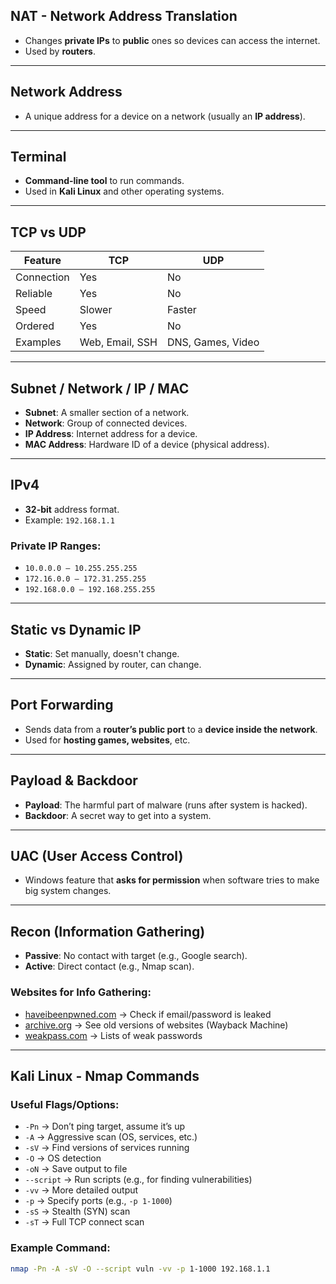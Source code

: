 
## NAT - Network Address Translation
- Changes **private IPs** to **public** ones so devices can access the internet.
- Used by **routers**.

---

## Network Address
- A unique address for a device on a network (usually an **IP address**).

---

## Terminal
- **Command-line tool** to run commands.
- Used in **Kali Linux** and other operating systems.

---

## TCP vs UDP

| Feature     | TCP          | UDP               |
|------------|--------------|-------------------|
| Connection | Yes          | No                |
| Reliable   | Yes          | No                |
| Speed      | Slower       | Faster            |
| Ordered    | Yes          | No                |
| Examples   | Web, Email, SSH | DNS, Games, Video |

---

## Subnet / Network / IP / MAC

- **Subnet**: A smaller section of a network.
- **Network**: Group of connected devices.
- **IP Address**: Internet address for a device.
- **MAC Address**: Hardware ID of a device (physical address).

---

## IPv4
- **32-bit** address format.  
- Example: `192.168.1.1`

### Private IP Ranges:
- `10.0.0.0 – 10.255.255.255`
- `172.16.0.0 – 172.31.255.255`
- `192.168.0.0 – 192.168.255.255`

---

## Static vs Dynamic IP

- **Static**: Set manually, doesn't change.
- **Dynamic**: Assigned by router, can change.

---

## Port Forwarding
- Sends data from a **router’s public port** to a **device inside the network**.
- Used for **hosting games, websites**, etc.

---

## Payload & Backdoor

- **Payload**: The harmful part of malware (runs after system is hacked).
- **Backdoor**: A secret way to get into a system.

---

## UAC (User Access Control)
- Windows feature that **asks for permission** when software tries to make big system changes.

---

## Recon (Information Gathering)

- **Passive**: No contact with target (e.g., Google search).
- **Active**: Direct contact (e.g., Nmap scan).

### Websites for Info Gathering:
- [haveibeenpwned.com](https://haveibeenpwned.com) → Check if email/password is leaked  
- [archive.org](https://archive.org) → See old versions of websites (Wayback Machine)  
- [weakpass.com](https://weakpass.com) → Lists of weak passwords  

---

## Kali Linux - Nmap Commands

### Useful Flags/Options:
- `-Pn` → Don’t ping target, assume it’s up  
- `-A` → Aggressive scan (OS, services, etc.)  
- `-sV` → Find versions of services running  
- `-O` → OS detection  
- `-oN` → Save output to file  
- `--script` → Run scripts (e.g., for finding vulnerabilities)  
- `-vv` → More detailed output  
- `-p` → Specify ports (e.g., `-p 1-1000`)  
- `-sS` → Stealth (SYN) scan  
- `-sT` → Full TCP connect scan  

### Example Command:
```bash
nmap -Pn -A -sV -O --script vuln -vv -p 1-1000 192.168.1.1
